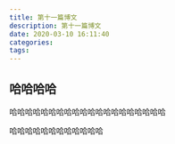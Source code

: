 ```yaml
---
title: 第十一篇博文
description: 第十一篇博文
date: 2020-03-10 16:11:40
categories: 
tags: 
---
```


## 哈哈哈哈

哈哈哈哈哈哈哈哈哈哈哈哈哈哈哈哈哈哈哈哈

哈哈哈哈哈哈哈哈哈哈哈哈
